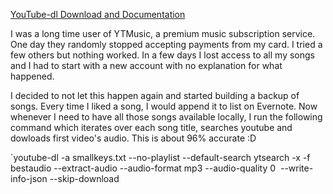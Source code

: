 [YouTube-dl Download and Documentation](https://youtube-dl.org/)

I was a long time user of YTMusic, a premium music subscription service. One day they randomly stopped accepting payments from my card. I tried a few others but nothing worked. In a few days I lost access to all my songs and I had to start with a new account with no explanation for what happened. 

I decided to not let this happen again and started building a backup of songs. Every time I liked a song, I would append it to  list on Evernote. Now whenever I need to have all those songs available locally, I run the following command which iterates over each song title, searches youtube and dowloads first video's audio. This is about 96% accurate :D

`youtube-dl -a smallkeys.txt --no-playlist --default-search ytsearch -x -f bestaudio --extract-audio --audio-format mp3 --audio-quality 0  --write-info-json --skip-download